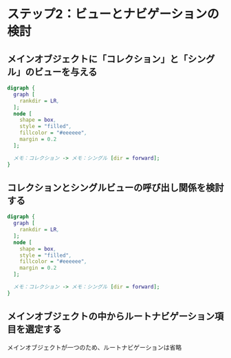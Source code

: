 # ステップ2：ビューとナビゲーションの検討

## メインオブジェクトに「コレクション」と「シングル」のビューを与える
```dot
digraph {
  graph [
    rankdir = LR,
  ];
  node [
    shape = box,
    style = "filled",
    fillcolor = "#eeeeee",
    margin = 0.2
  ];

  メモ：コレクション -> メモ：シングル [dir = forward];
}
```


## コレクションとシングルビューの呼び出し関係を検討する
```dot
digraph {
  graph [
    rankdir = LR,
  ];
  node [
    shape = box,
    style = "filled",
    fillcolor = "#eeeeee",
    margin = 0.2
  ];

  メモ：コレクション -> メモ：シングル [dir = forward];
}
```


## メインオブジェクトの中からルートナビゲーション項目を選定する
メインオブジェクトが一つのため、ルートナビゲーションは省略
